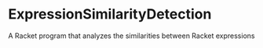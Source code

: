 # ExpressionSimilarityDetection
A Racket program that analyzes the similarities between Racket expressions
